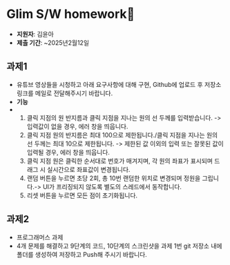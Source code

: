 # Glim S/W homework📝

- **지원자**: 김윤아
- **제출 기간**: ~2025년2월12일

## 과제1

- 유튜브 영상들을 시청하고 아래 요구사항에 대해 구현, Github에 업로드 후 저장소 링크를 메일로 전달해주시기 바랍니다.
- **기능**
- 1. 클릭 지점의 원 반지름과 클릭 지점을 지나는 원의 선 두께를 입력받습니다. -> 입력값이 없을 경우, 에러 창을 띄웁니다.
  2. 클릭 지점 원의 반지름은 최대 100으로 제한됩니다./클릭 지점을 지나는 원의 선 두께는 최대 10으로 제한됩니다. -> 제한된 값 이외의 입력 또는 잘못된 값이 입력될 경우, 에러 창을 띄웁니다.
  3. 클릭 지점 원은 클릭한 순서대로 번호가 매겨지며, 각 원의 좌표가 표시되며 드래그 시 실시간으로 좌표값이 변경됩니다.
  4. 랜덤 버튼을 누르면 초당 2회, 총 10번 랜덤한 위치로 변경되며 정원을 그립니다.-> UI가 프리징되지 않도록 별도의 스레드에서 동작합니다.
  5. 리셋 버튼을 누르면 모든 점이 초기화됩니다.
  
## 과제2

- 프로그래머스 과제
- 4개 문제를 해결하고 9단계의 코드, 10단계의 스크린샷을 과제 1번 git 저장소 내에 폴더를 생성하여 저장하고 Push해 주시기 바랍니다. 

